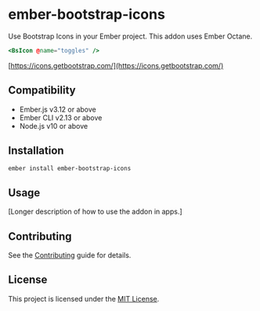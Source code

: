 ember-bootstrap-icons
==============================================================================

Use Bootstrap Icons in your Ember project. This addon uses Ember Octane.

```hbs
<BsIcon @name="toggles" />
```

[https://icons.getbootstrap.com/](https://icons.getbootstrap.com/)


Compatibility
------------------------------------------------------------------------------

* Ember.js v3.12 or above
* Ember CLI v2.13 or above
* Node.js v10 or above


Installation
------------------------------------------------------------------------------

```
ember install ember-bootstrap-icons
```


Usage
------------------------------------------------------------------------------

[Longer description of how to use the addon in apps.]


Contributing
------------------------------------------------------------------------------

See the [Contributing](CONTRIBUTING.md) guide for details.


License
------------------------------------------------------------------------------

This project is licensed under the [MIT License](LICENSE.md).
